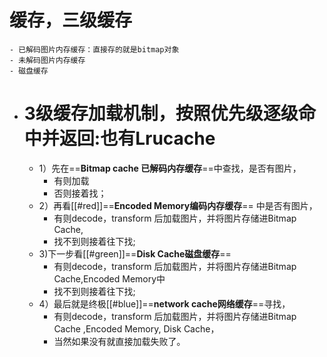 # 缓存，三级缓存
	- 已解码图片内存缓存：直接存的就是bitmap对象
	- 未解码图片内存缓存
	- 磁盘缓存
- # 3级缓存加载机制，按照优先级逐级命中并返回:也有Lrucache
	- 1）先在==**Bitmap cache 已解码内存缓存**==中查找，是否有图片，
		- 有则加载
		- 否则接着找；
	- 2）再看[[#red]]==**Encoded Memory编码内存缓存**== 中是否有图片，
		- 有则decode，transform 后加载图片，并将图片存储进Bitmap Cache,
		- 找不到则接着往下找;
	- 3)下一步看[[#green]]==**Disk Cache磁盘缓存**==
		- 有则decode，transform 后加载图片，并将图片存储进Bitmap Cache,Encoded Memory中
		- 找不到则接着往下找;
	- 4）最后就是终极[[#blue]]==**network cache网络缓存**==寻找，
		- 有则decode，transform 后加载图片，并将图片存储进Bitmap Cache ,Encoded Memory, Disk Cache，
		- 当然如果没有就直接加载失败了。